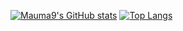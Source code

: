 [![Mauma9's GitHub stats](https://github-readme-stats.vercel.app/api?username=Mauma9&theme=github_dark)](https://github.com/anuraghazra/github-readme-stats)
[![Top Langs](https://github-readme-stats.vercel.app/api/top-langs/?username=Mauma9&layout=donut&theme=github_dark&show_icons=true&layout=compact)](https://github.com/anuraghazra/github-readme-stats)
